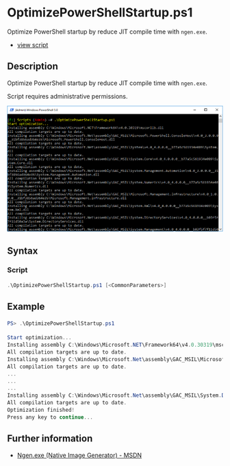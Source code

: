 # OptimizePowerShellStartup.ps1

Optimize PowerShell startup by reduce JIT compile time with `ngen.exe`.

* [view script](https://github.com/BornToBeRoot/PowerShell/blob/master/Scripts/Other/OptimizePowerShellStartup.ps1)

## Description

Optimize PowerShell startup by reduce JIT compile time with `ngen.exe`.

Script requires administrative permissions.

![Screenshot](Images/OptimizePowerShellStartup.png?raw=true "Optimize PowerShell Startup")

## Syntax

### Script

```powershell
.\OptimizePowerShellStartup.ps1 [<CommonParameters>]
``` 

## Example

```powershell
PS> .\OptimizePowerShellStartup.ps1

Start optimization...
Installing assembly C:\Windows\Microsoft.NET\Framework64\v4.0.30319\mscorlib.dll
All compilation targets are up to date.
Installing assembly C:\Windows\Microsoft.Net\assembly\GAC_MSIL\Microsoft.CSharp\v4.0_4.0.0.0__b03f5f7f11d50a3a\Microsoft.CSharp.dll
All compilation targets are up to date.
...
...
...
Installing assembly C:\Windows\Microsoft.Net\assembly\GAC_MSIL\System.Dynamic\v4.0_4.0.0.0__b03f5f7f11d50a3a\System.Dynamic.dll
All compilation targets are up to date.
Optimization finished!
Press any key to continue...
```

## Further information

* [Ngen.exe (Native Image Generator) - MSDN](https://msdn.microsoft.com/de-de/library/6t9t5wcf(v=vs.110).aspx)